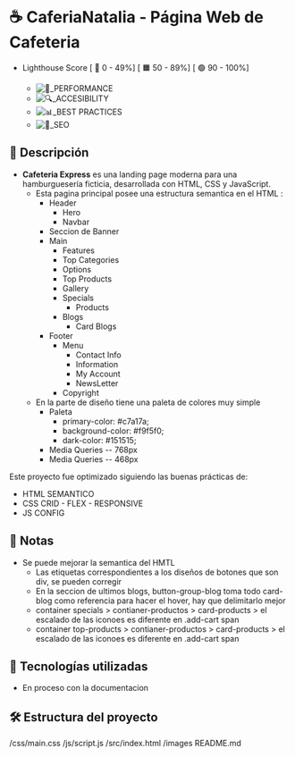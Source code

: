 # ☕ CaferiaNatalia - Página Web de Cafeteria

- Lighthouse Score [ 🔺 0 - 49%] [ 🟧 50 - 89%] [ 🟢 90 - 100%]

  - ![🚀_PERFORMANCE](https://img.shields.io/badge/🚀_PERFORMANCE-50%25-red)
  - ![🔍_ACCESIBILITY](https://img.shields.io/badge/🔍_ACCESIBILITY-85%25-yellow)
  - ![📊_BEST PRACTICES](https://img.shields.io/badge/📊_BEST_PRACTICES-100%25-green)
  - ![📝_SEO](https://img.shields.io/badge/📝_SEO-100%25-green)



## 🧾 Descripción

- **Cafeteria Express** es una landing page moderna para una hamburguesería ficticia, desarrollada con HTML, CSS y JavaScript.  
  - Esta pagina principal posee una estructura semantica en el HTML :
    - Header
      - Hero
      - Navbar
    - Seccion de Banner
    - Main
      - Features
      - Top Categories
      - Options
      - Top Products
      - Gallery
      - Specials
        - Products
      - Blogs
        - Card Blogs
    - Footer
      - Menu
        - Contact Info
        - Information
        - My Account
        - NewsLetter
      - Copyright
  - En la parte de diseño tiene una paleta de colores muy simple
    - Paleta
      - primary-color: #c7a17a;
      - background-color: #f9f5f0;
      - dark-color: #151515;
    - Media Queries -- 768px
    - Media Queries -- 468px

Este proyecto fue optimizado siguiendo las buenas prácticas de:
- HTML SEMANTICO
- CSS CRID - FLEX - RESPONSIVE
- JS CONFIG  <!-- Aun no esta desarrollado  -->




## 📸 Notas

- Se puede mejorar la semantica del HMTL
  - Las etiquetas correspondientes a los diseños de botones que son div, se pueden corregir
  - En la seccion de ultimos blogs, button-group-blog toma todo card-blog como referencia para hacer el hover, hay que delimitarlo mejor
  - container specials > contianer-productos > card-products > el escalado de las iconoes es diferente en .add-cart span
  - container top-products > contianer-productos > card-products > el escalado de las iconoes es diferente en .add-cart span



## 🚀 Tecnologías utilizadas

- En proceso con la documentacion



## 🛠️ Estructura del proyecto
/css/main.css
/js/script.js
/src/index.html
/images
README.md
